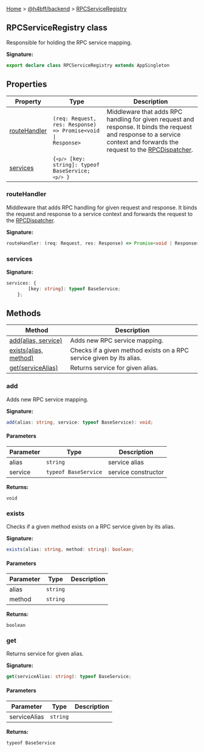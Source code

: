 [Home](/) &gt; [@h4bff/backend](../backend.md) &gt; [RPCServiceRegistry](RPCServiceRegistry.md)

## RPCServiceRegistry class

Responsible for holding the RPC service mapping.

<b>Signature:</b>

```typescript
export declare class RPCServiceRegistry extends AppSingleton 
```

## Properties

|  Property | Type | Description |
|  --- | --- | --- |
|  [routeHandler](RPCServiceRegistry.md#routehandler) | <code>(req: Request, res: Response) =&gt; Promise&lt;void &#124; Response&gt;</code> | Middleware that adds RPC handling for given request and response. It binds the request and response to a service context and forwards the request to the [RPCDispatcher](RPCDispatcher.md)<!-- -->. |
|  [services](RPCServiceRegistry.md#services) | <code>{`<p/>`        [key: string]: typeof BaseService;`<p/>`    }</code> |  |

### routeHandler

Middleware that adds RPC handling for given request and response. It binds the request and response to a service context and forwards the request to the [RPCDispatcher](RPCDispatcher.md)<!-- -->.

<b>Signature:</b>

```typescript
routeHandler: (req: Request, res: Response) => Promise<void | Response>;
```

### services

<b>Signature:</b>

```typescript
services: {
        [key: string]: typeof BaseService;
    };
```

## Methods

|  Method | Description |
|  --- | --- |
|  [add(alias, service)](RPCServiceRegistry.md#add) | Adds new RPC service mapping. |
|  [exists(alias, method)](RPCServiceRegistry.md#exists) | Checks if a given method exists on a RPC service given by its alias. |
|  [get(serviceAlias)](RPCServiceRegistry.md#get) | Returns service for given alias. |

### add

Adds new RPC service mapping.

<b>Signature:</b>

```typescript
add(alias: string, service: typeof BaseService): void;
```

#### Parameters

|  Parameter | Type | Description |
|  --- | --- | --- |
|  alias | <code>string</code> | service alias |
|  service | <code>typeof BaseService</code> | service constructor |

<b>Returns:</b>

`void`

### exists

Checks if a given method exists on a RPC service given by its alias.

<b>Signature:</b>

```typescript
exists(alias: string, method: string): boolean;
```

#### Parameters

|  Parameter | Type | Description |
|  --- | --- | --- |
|  alias | <code>string</code> |  |
|  method | <code>string</code> |  |

<b>Returns:</b>

`boolean`

### get

Returns service for given alias.

<b>Signature:</b>

```typescript
get(serviceAlias: string): typeof BaseService;
```

#### Parameters

|  Parameter | Type | Description |
|  --- | --- | --- |
|  serviceAlias | <code>string</code> |  |

<b>Returns:</b>

`typeof BaseService`

